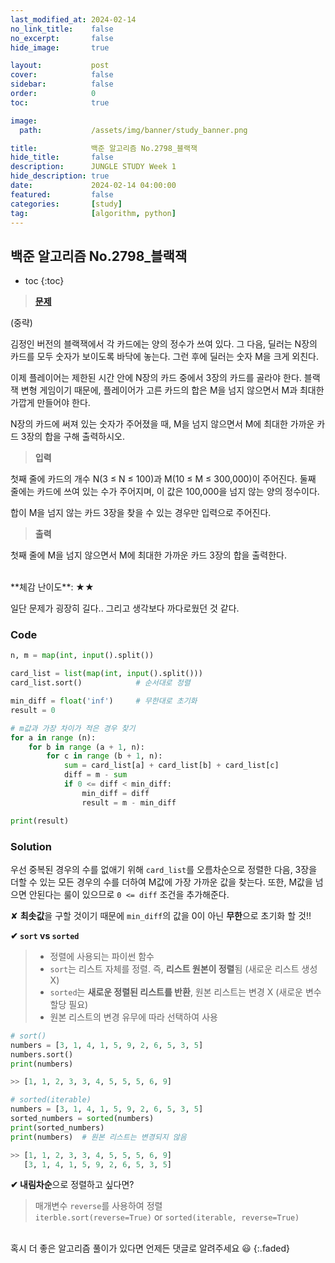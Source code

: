 ```yaml
---
last_modified_at: 2024-02-14
no_link_title:    false 
no_excerpt:       false 
hide_image:       true

layout:           post
cover:            false
sidebar:          false
order:            0      
toc:              true

image:
  path:           /assets/img/banner/study_banner.png

title:            백준 알고리즘 No.2798_블랙잭
hide_title:       false
description:      JUNGLE STUDY Week 1
hide_description: true
date:             2024-02-14 04:00:00
featured:         false
categories:       [study]
tag:              [algorithm, python]
---
```


## 백준 알고리즘 No.2798_블랙잭

* toc
{:toc}

> [**문제**](https://www.acmicpc.net/problem/2798)

(중략)

김정인 버전의 블랙잭에서 각 카드에는 양의 정수가 쓰여 있다. 
그 다음, 딜러는 N장의 카드를 모두 숫자가 보이도록 바닥에 놓는다. 
그런 후에 딜러는 숫자 M을 크게 외친다.

이제 플레이어는 제한된 시간 안에 N장의 카드 중에서 3장의 카드를 골라야 한다. 
블랙잭 변형 게임이기 때문에, 플레이어가 고른 카드의 합은 M을 넘지 않으면서 M과 최대한 가깝게 만들어야 한다.

N장의 카드에 써져 있는 숫자가 주어졌을 때, M을 넘지 않으면서 M에 최대한 가까운 카드 3장의 합을 구해 출력하시오.

> **입력**

첫째 줄에 카드의 개수 N(3 ≤ N ≤ 100)과 M(10 ≤ M ≤ 300,000)이 주어진다. 둘째 줄에는 카드에 쓰여 있는 수가 주어지며, 이 값은 100,000을 넘지 않는 양의 정수이다.

합이 M을 넘지 않는 카드 3장을 찾을 수 있는 경우만 입력으로 주어진다.

> **출력** 

첫째 줄에 M을 넘지 않으면서 M에 최대한 가까운 카드 3장의 합을 출력한다.

<br>
**체감 난이도**: ★★

일단 문제가 굉장히 길다.. 그리고 생각보다 까다로웠던 것 같다.

### Code
```python
n, m = map(int, input().split())

card_list = list(map(int, input().split()))
card_list.sort()            # 순서대로 정렬

min_diff = float('inf')     # 무한대로 초기화
result = 0

# m값과 가장 차이가 적은 경우 찾기
for a in range (n):
    for b in range (a + 1, n):
        for c in range (b + 1, n):
            sum = card_list[a] + card_list[b] + card_list[c]
            diff = m - sum
            if 0 <= diff < min_diff:
                min_diff = diff
                result = m - min_diff

print(result)
```

### Solution
우선 중복된 경우의 수를 없애기 위해 `card_list`를 오름차순으로 정렬한 다음, 3장을 더할 수 있는 모든 경우의 수를 더하여 M값에 가장 가까운 값을 찾는다.
또한, M값을 넘으면 안된다는 룰이 있으므로 `0 <= diff` 조건을 추가해준다.

✘ **최솟값**을 구할 것이기 때문에 `min_diff`의 값을 0이 아닌 **무한**으로 초기화 할 것!!

**✔ `sort` vs `sorted`**
> - 정렬에 사용되는 파이썬 함수
> - `sort`는 리스트 자체를 정렬. 즉, **리스트 원본이 정렬**됨 (새로운 리스트 생성 X)
> - `sorted`는 **새로운 정렬된 리스트를 반환**, 원본 리스트는 변경 X (새로운 변수 할당 필요)
> - 원본 리스트의 변경 유무에 따라 선택하여 사용

```python
# sort()
numbers = [3, 1, 4, 1, 5, 9, 2, 6, 5, 3, 5]
numbers.sort()
print(numbers)

>> [1, 1, 2, 3, 3, 4, 5, 5, 5, 6, 9]
```
```python
# sorted(iterable)
numbers = [3, 1, 4, 1, 5, 9, 2, 6, 5, 3, 5]
sorted_numbers = sorted(numbers)
print(sorted_numbers)
print(numbers)  # 원본 리스트는 변경되지 않음

>> [1, 1, 2, 3, 3, 4, 5, 5, 5, 6, 9]
   [3, 1, 4, 1, 5, 9, 2, 6, 5, 3, 5]
```

**✔ 내림차순**으로 정렬하고 싶다면?
> 매개변수 `reverse`를 사용하여 정렬 <br>
> `iterble.sort(reverse=True)` or `sorted(iterable, reverse=True)` 

<br>
혹시 더 좋은 알고리즘 풀이가 있다면 언제든 댓글로 알려주세요 😃
{:.faded}